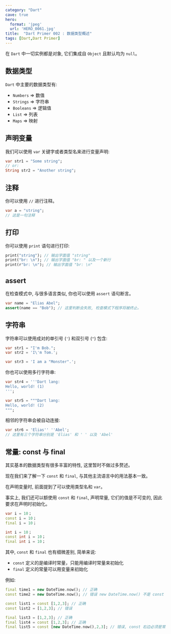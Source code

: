 ```yaml
---
category: "Dart"
cave: true
hero:
  format: 'jpeg'
  url: 'HERO_0061.jpg'
title:  "Dart Primer 002 : 数据类型概述"
tags: [Dart,Dart Primer]
---
```

在 `Dart` 中一切实例都是对象, 它们集成自 `Object` 且默认均为 `null`。

## 数据类型

`Dart` 中主要的数据类型有:

* `Numbers` => 数值
* `Strings` => 字符串
* `Booleans` => 逻辑值
* `List` => 列表
* `Maps` => 映射

## 声明变量

我们可以使用 `var` 关键字或者类型名来进行变量声明:

```dart
var str1 = "Some string";
// or:
String str2 = "Another string";
```

## 注释

你可以使用 `//` 进行注释。

```dart
var a = "string";
// 这是一句注释
```

## 打印

你可以使用 `print` 语句进行打印:

```dart
print("string"); // 输出字面值 "string"
print("br: \n"); // 输出字面值 "br: " 以及一个新行
print(r"br: \n"); // 输出字面值 "br: \n"
```

## assert

在检查模式中, 与很多语言类似, 你也可以使用 `assert` 语句断言。

```dart
var name = "Elias Abel";
assert(name == "Bob"); // 这里判断会失败, 检查模式下程序将被终止。
```

## 字符串

字符串可以使用成对的单引号 (`'`) 和双引号 (`"`) 包含:

```dart
var str1 = "I'm Bob.";
var str2 = 'I\'m Tom.';

var str3 = 'I am a "Monster".';
```

你也可以使用多行字符串:

```dart
var str4 = '''Dart lang:
Hello, world! (1)
''';

var str5 = """Dart lang:
Hello, world! (2)
""";
```

相邻的字符串会被自动连接:

```dart
var str6 = 'Elias'' ''Abel';
// 这里有三个字符串分别是 'Elias' 和 ' ' 以及 'Abel'
```

## 常量: const 与 final

其实基本的数据类型有很多丰富的特性, 这里暂时不做过多赘述。

现在我们来了解一下 `const` 和 `final`, 与其他主流语言中的用法基本一致。

在声明变量时, 前面提到了可以使用类型名和 `var`。

事实上, 我们还可以额使用 `const` 和 `final`, 声明常量, 它们的值是不可变的, 因此要求在声明时初始化。

```dart
var i = 10；
const i = 10；
final i = 10；

int i = 10；
const int i = 10；
final int i = 10；
```
其中, `const` 和 `final` 也有细微差别, 简单来说:

* `const` 定义的是编译时常量，只能用编译时常量来初始化
* `final` 定义的常量可以用变量来初始化

例如:

```dart
final time1 = new DateTime.now(); // 正确
const time2 = new DateTime.now(); // 错误 new DateTime.now() 不是 const 常量

const list1 = const [1,2,3]; // 正确
const list2 = [1,2,3]; // 错误

final list3 = [1,2,3]; // 正确
final list4 = const [1,2,3]; // 正确
final list5 = const [new DateTime.now(),2,3]; // 错误, const 右边必须是常量
```
